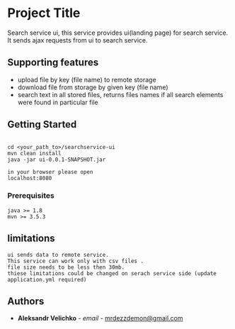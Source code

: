 # Project Title

Search service ui, this service provides ui(landing page) for search service.
It sends ajax requests from ui to search service.
## Supporting features 
* upload file by key (file name) to remote storage
* download file from storage by given key (file name)
* search text in all stored files, returns files names if all search elements were found in particular file

## Getting Started

```

cd <your_path_to>/searchservice-ui
mvn clean install
java -jar ui-0.0.1-SNAPSHOT.jar

in your browser please open 
localhost:8080
```

### Prerequisites


```
java >= 1.8
mvn >= 3.5.3

```

## limitations

```
ui sends data to remote service. 
This service can work only with csv files .
file size needs to be less then 30mb.
thiese limitations could be changed on serach service side (update application.yml required)

```


## Authors

* **Aleksandr Velichko** - *email* - [mrdezzdemon@gmail.com](mrdezzdemon@gmail.com)
